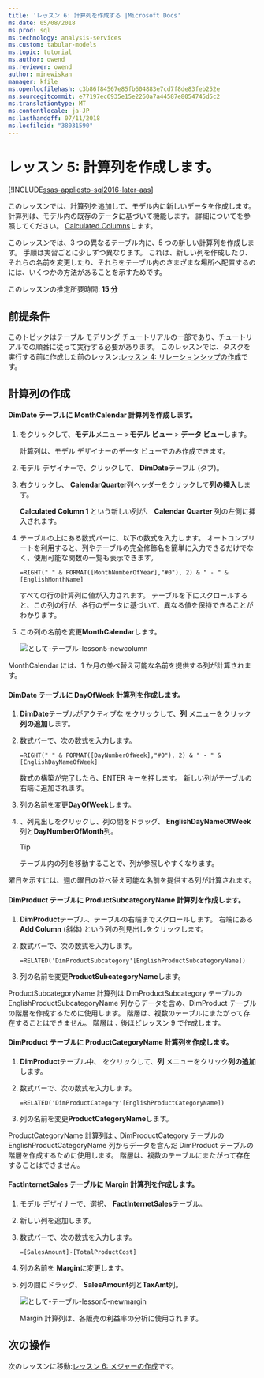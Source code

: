 ```yaml
---
title: 'レッスン 6: 計算列を作成する |Microsoft Docs'
ms.date: 05/08/2018
ms.prod: sql
ms.technology: analysis-services
ms.custom: tabular-models
ms.topic: tutorial
ms.author: owend
ms.reviewer: owend
author: minewiskan
manager: kfile
ms.openlocfilehash: c3b86f84567e85fb604883e7cd7f8de83feb252e
ms.sourcegitcommit: e77197ec6935e15e2260a7a44587e8054745d5c2
ms.translationtype: MT
ms.contentlocale: ja-JP
ms.lasthandoff: 07/11/2018
ms.locfileid: "38031590"
---
```

# <a name="lesson-5-create-calculated-columns"></a>レッスン 5: 計算列を作成します。
[!INCLUDE[ssas-appliesto-sql2016-later-aas](../includes/ssas-appliesto-sql2016-later-aas.md)]

このレッスンでは、計算列を追加して、モデル内に新しいデータを作成します。 計算列は、モデル内の既存のデータに基づいて機能します。 詳細についてを参照してください。 [Calculated Columns](../analysis-services/tabular-models/ssas-calculated-columns.md)します。  
  
このレッスンでは、3 つの異なるテーブル内に、5 つの新しい計算列を作成します。 手順は実習ごとに少しずつ異なります。 これは、新しい列を作成したり、それらの名前を変更したり、それらをテーブル内のさまざまな場所へ配置するのには、いくつかの方法があることを示すためです。  
  
このレッスンの推定所要時間: **15 分**  
  
## <a name="prerequisites"></a>前提条件  
このトピックはテーブル モデリング チュートリアルの一部であり、チュートリアルでの順番に従って実行する必要があります。 このレッスンでは、タスクを実行する前に作成した前のレッスン:[レッスン 4: リレーションシップの作成](../analysis-services/lesson-4-create-relationships.md)です。 
  
## <a name="create-calculated-columns"></a>計算列の作成  
  
#### <a name="create-a-monthcalendar-calculated-column-in-the-dimdate-table"></a>DimDate テーブルに MonthCalendar 計算列を作成します。  
  
1.  をクリックして、**モデル**メニュー >**モデル ビュー** > **データ ビュー**します。  
  
    計算列は、モデル デザイナーのデータ ビューでのみ作成できます。  
  
2.  モデル デザイナーで、クリックして、 **DimDate**テーブル (タブ)。  
  
3.  右クリックし、 **CalendarQuarter**列ヘッダーをクリックして**列の挿入**します。  
  
    **Calculated Column 1** という新しい列が、 **Calendar Quarter** 列の左側に挿入されます。  
  
4.  テーブルの上にある数式バーに、以下の数式を入力します。 オートコンプリートを利用すると、列やテーブルの完全修飾名を簡単に入力できるだけでなく、使用可能な関数の一覧も表示できます。  
  
    ```  
    =RIGHT(" " & FORMAT([MonthNumberOfYear],"#0"), 2) & " - " & [EnglishMonthName]  
    ``` 
  
    すべての行の計算列に値が入力されます。 テーブルを下にスクロールすると、この列の行が、各行のデータに基づいて、異なる値を保持できることがわかります。    
  
5.  この列の名前を変更**MonthCalendar**します。 

    ![として-テーブル-lesson5-newcolumn](../analysis-services/media/as-tabular-lesson5-newcolumn.png) 
  
MonthCalendar には、1 か月の並べ替え可能な名前を提供する列が計算されます。  
  
#### <a name="create-a-dayofweek-calculated-column-in-the-dimdate-table"></a>DimDate テーブルに DayOfWeek 計算列を作成します。  
  
1.  **DimDate**テーブルがアクティブな をクリックして、**列** メニューをクリック**列の追加**します。  
  
2.  数式バーで、次の数式を入力します。  
    
    ```
    =RIGHT(" " & FORMAT([DayNumberOfWeek],"#0"), 2) & " - " & [EnglishDayNameOfWeek]  
    ```
    
    数式の構築が完了したら、ENTER キーを押します。 新しい列がテーブルの右端に追加されます。  
  
3.  列の名前を変更**DayOfWeek**します。  
  
4.  、列見出しをクリックし、列の間をドラッグ、 **EnglishDayNameOfWeek**列と**DayNumberOfMonth**列。  
  
    > [!TIP]  
    > テーブル内の列を移動することで、列が参照しやすくなります。  
  
曜日を示すには、週の曜日の並べ替え可能な名前を提供する列が計算されます。  
  
#### <a name="create-a-productsubcategoryname-calculated-column-in-the-dimproduct-table"></a>DimProduct テーブルに ProductSubcategoryName 計算列を作成します。  
  
  
1.  **DimProduct**テーブル、テーブルの右端までスクロールします。 右端にある **Add Column** (斜体) という列の列見出しをクリックします。  
  
2.  数式バーで、次の数式を入力します。  
    
    ```
    =RELATED('DimProductSubcategory'[EnglishProductSubcategoryName])  
    ```
  
3.  列の名前を変更**ProductSubcategoryName**します。  
  
ProductSubcategoryName 計算列は DimProductSubcategory テーブルの EnglishProductSubcategoryName 列からデータを含め、DimProduct テーブルの階層を作成するために使用します。 階層は、複数のテーブルにまたがって存在することはできません。 階層は ､ 後ほどレッスン 9 で作成します。  
  
#### <a name="create-a-productcategoryname-calculated-column-in-the-dimproduct-table"></a>DimProduct テーブルに ProductCategoryName 計算列を作成します。  
  
1.  **DimProduct**テーブル中、 をクリックして、**列** メニューをクリック**列の追加**します。  
  
2.  数式バーで、次の数式を入力します。  
  
    ```
    =RELATED('DimProductCategory'[EnglishProductCategoryName]) 
    ```
    
3.  列の名前を変更**ProductCategoryName**します。  
  
ProductCategoryName 計算列は ､ DimProductCategory テーブルの EnglishProductCategoryName 列からデータを含んだ DimProduct テーブルの階層を作成するために使用します。 階層は、複数のテーブルにまたがって存在することはできません。  
  
#### <a name="create-a-margin-calculated-column-in-the-factinternetsales-table"></a>FactInternetSales テーブルに Margin 計算列を作成します。  
  
1.  モデル デザイナーで、選択、 **FactInternetSales**テーブル。  
  
2.  新しい列を追加します。  
  
3.  数式バーで、次の数式を入力します。  
  
    ```
    =[SalesAmount]-[TotalProductCost]
    ``` 

4.  列の名前を **Margin**に変更します。  
  
5.  列の間にドラッグ、 **SalesAmount**列と**TaxAmt**列。 
 
      ![として-テーブル-lesson5-newmargin](../analysis-services/media/as-tabular-lesson5-newmargin.png)
      
    Margin 計算列は、各販売の利益率の分析に使用されます。  
  
## <a name="whats-next"></a>次の操作
次のレッスンに移動:[レッスン 6: メジャーの作成](../analysis-services/lesson-6-create-measures.md)です。
  
  
  
